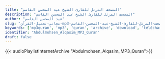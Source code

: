 ```yaml
---
title: "المصحف المرتل للقارئ الشيخ عبد المحسن القاسم"
description: "المصحف المرتل للقارئ الشيخ عبد المحسن القاسم"
author: "عبد المحسن القاسم"
slug: "مجاني-تحميل-القرآن-mp3-المصحف-المرتل-للقارئ-الشيخ-عبد-المحسن-القاسم"
keywords: ['mp3quran', 'mp3', 'quran', 'archive', 'download', 'télécharger', 'coran', 'islam', 'Abdulmohsen', 'Alqasim', 'abdalmuhsin', 'alkasim', 'abd', 'almuhsen', 'alqassim', 'almouhsin', 'alkassim', 'almouhsen', 'alqassem', 'alkassem', 'al-qasim', 'al-qasem', 'al-kasim', 'al-kasem', 'عبد', 'المحسن', 'القاسم', 'قرآن', 'مصحف', 'مرتل', 'مجود', 'القرآن', 'الكريم', 'المصحف', 'المرتل', 'المجود', 'إسلام', 'تحميل']
identifier: "Abdulmohsen_Alqasim_MP3_Quran"
draft: false
---
```


{{< audioPlaylistInternetArchive "Abdulmohsen_Alqasim_MP3_Quran">}}
